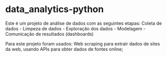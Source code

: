# data_analytics-python
Este é um projeto de análise de dados com as seguintes etapas:  Coleta de dados - Limpeza de dados - Exploração dos dados - Modelagem - Comunicação de resultados (dashboards) 

Para este projeto foram usados:
Web scraping para extrair dados de sites da web, usando APIs para obter dados de fontes online; 
